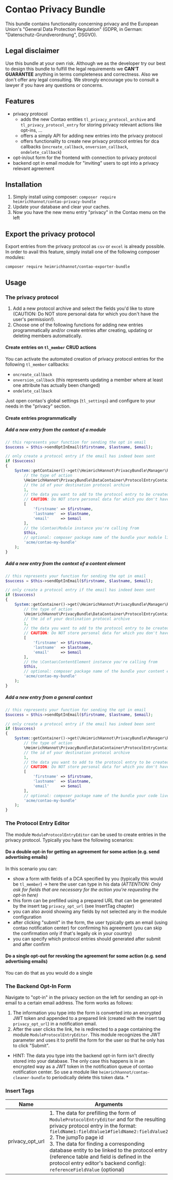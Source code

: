 # Contao Privacy Bundle

This bundle contains functionality concerning privacy and the European Union's "General Data Protection Regulation" (GDPR, in German: "Datenschutz-Grundverordnung", DSGVO).

## Legal disclaimer

Use this bundle at your own risk. Although we as the developer try our best to design this bundle to fulfill the legal requirements we __CAN'T GUARANTEE__ anything in terms completeness and correctness. Also we don't offer any legal consulting. We strongly encourage you to consult a lawyer if you have any questions or concerns.

## Features

- privacy protocol
    - adds the new Contao entities `tl_privacy_protocol_archive` and `tl_privacy_protocol_entry` for storing privacy relevant actions like opt-ins, ...
    - offers a simply API for adding new entries into the privacy protocol
    - offers functionality to create new privacy protocol entries for dca callbacks (`oncreate_callback`, `onversion_callback`, `ondelete_callback`)
- opt-in/out form for the frontend with connection to privacy protocol
- backend opt in email module for "inviting" users to opt into a privacy relevant agreement

## Installation

1. Simply install using composer: `composer require heimrichhannot/contao-privacy-bundle`
2. Update your database and clear your caches.
3. Now you have the new menu entry "privacy" in the Contao menu on the left

## Export the privacy protocol

Export entries from the privacy protocol as `csv` or `excel` is already possible. In order to avail this feature, simply install one of the following composer modules:

`composer require heimrichhannot/contao-exporter-bundle`

## Usage

### The privacy protocol

1. Add a new protocol archive and select the fields you'd like to store (CAUTION: Do NOT store personal data for which you don't have the user's permission!).
2. Choose one of the following functions for adding new entries programmatically and/or create entries after creating, updating or deleting members automatically.

#### Create entries on `tl_member` CRUD actions

You can activate the automated creation of privacy protocol entries for the following `tl_member` callbacks:

- `oncreate_callback`
- `onversion_callback` (this represents updating a member where at least one attribute has actually been changed)
- `ondelete_callback`

Just open contao's global settings (`tl_settings`) and configure to your needs in the "privacy" section.

#### Create entries programmatically

##### Add a new entry from the context of a module

```php
// this represents your function for sending the opt in email
$success = $this->sendOptInEmail($firstname, $lastname, $email);

// only create a protocol entry if the email has indeed been sent
if ($success)
{
    System::getContainer()->get(\HeimrichHannot\PrivacyBundle\Manager\ProtocolManager::class)->addEntryFromModule(
        // the type of action
        \HeimrichHannot\PrivacyBundle\DataContainer\ProtocolEntryContainer::TYPE_FIRST_OPT_IN,
        // the id of your destination protocol archive
        1,
        // the data you want to add to the protocol entry to be created
        // CAUTION: Do NOT store personal data for which you don't have the user's permission!
        [
            'firstname' => $firstname,
            'lastname'  => $lastname,
            'email'     => $email
        ],
        // the \Contao\Module instance you're calling from
        $this,
        // optional: composer package name of the bundle your module lives in (version is retrieved automatically from composer.lock)
        'acme/contao-my-bundle'
    );
}
```

##### Add a new entry from the context of a content element

```php
// this represents your function for sending the opt in email
$success = $this->sendOptInEmail($firstname, $lastname, $email);

// only create a protocol entry if the email has indeed been sent
if ($success)
{
    System::getContainer()->get(\HeimrichHannot\PrivacyBundle\Manager\ProtocolManager::class)->addEntryFromContentElement(
        // the type of action
        \HeimrichHannot\PrivacyBundle\DataContainer\ProtocolEntryContainer::TYPE_FIRST_OPT_IN,
        // the id of your destination protocol archive
        1,
        // the data you want to add to the protocol entry to be created
        // CAUTION: Do NOT store personal data for which you don't have the user's permission!
        [
            'firstname' => $firstname,
            'lastname'  => $lastname,
            'email'     => $email
        ],
        // the \Contao\ContentElement instance you're calling from
        $this,
        // optional: composer package name of the bundle your content element lives in (version is retrieved automatically from composer.lock)
        'acme/contao-my-bundle'
    );
}
```

##### Add a new entry from a general context

```php
// this represents your function for sending the opt in email
$success = $this->sendOptInEmail($firstname, $lastname, $email);

// only create a protocol entry if the email has indeed been sent
if ($success)
{
    System::getContainer()->get(\HeimrichHannot\PrivacyBundle\Manager\ProtocolManager::class)->addEntry(
        // the type of action
        \HeimrichHannot\PrivacyBundle\DataContainer\ProtocolEntryContainer::TYPE_FIRST_OPT_IN,
        // the id of your destination protocol archive
        1,
        // the data you want to add to the protocol entry to be created
        // CAUTION: Do NOT store personal data for which you don't have the user's permission!
        [
            'firstname' => $firstname,
            'lastname'  => $lastname,
            'email'     => $email
        ],
        // optional: composer package name of the bundle your code lives in (version is retrieved automatically from composer.lock)
        'acme/contao-my-bundle'
    );
}
```

### The Protocol Entry Editor

The module `ModuleProtocolEntryEditor` can be used to create entries in the privacy protocol. Typically you have the following scenarios:

#### Do a double opt-in for getting an agreement for some action (e.g. send advertising emails)

In this scenario you can:

- show a form with fields of a DCA specified by you (typically this would be `tl_member`) -> here the user can type in his data *(ATTENTION: Only ask for fields that are necessary for the action you're requesting the opt-in here)*
- this form can be prefilled using a prepared URL that can be generated by the insert tag `privacy_opt_url` (see InsertTag chapter)
- you can also avoid showing any fields by not selected any in the module configuration
- after clicking "submit" in the form, the user typically gets an email (using contao notification center) for confirming his agreement (you can skip the confirmation only if that's legally ok in your country)
- you can specify which protocol entries should generated after submit and after confirm

#### Do a single opt-out for revoking the agreement for some action (e.g. send advertising emails)

You can do that as you would do a single

### The Backend Opt-In Form

Navigate to "opt-in" in the privacy section on the left for sending an opt-in email to a certain email address.
The form works as follows:

1. The information you type into the form is converted into an encrypted JWT token and appended to a prepared link (created with the insert tag `privacy_opt_url`)
   in a notification email.
2. After the user clicks the link, he is redirected to a page containing the module `ModuleProtocolEntryEditor`. This module recognizes the JWT parameter and uses it to prefill the form for the user so that he only has to click "Submit".

* HINT: The data you type into the backend opt-in form isn't directly stored into your database. The only case this happens is in an encrypted way as a JWT token in the notification queue of contao notification center. So use a module like `heimrichhannot/contao-cleaner-bundle` to periodically delete this token data. *

### Insert Tags

Name | Arguments | Example
---- | --------- | -------
privacy_opt_url | 1. The data for prefilling the form of `ModuleProtocolEntryEditor` and for the resulting privacy protocol entry in the format: `fieldName1:fieldValue1#fieldName2:fieldValue2`<br>2. The jumpTo page id<br>3. The data for finding a corresponding database entity to be linked to the protocol entry (reference table and field is defined in the protocol entry editor's backend config): `referenceFieldValue` (optional) | `{{privacy_opt_url::email:john@example.org#firstname:John#lastname:Doe::1::john@example.org}}`
